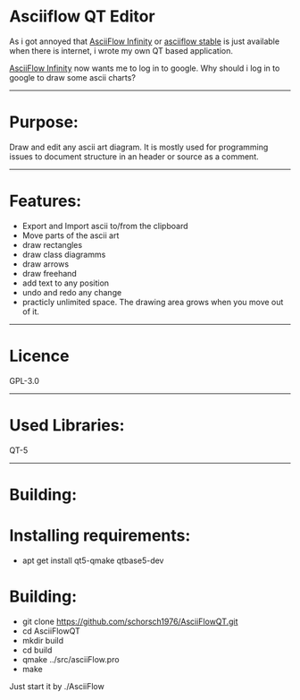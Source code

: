 Asciiflow QT Editor
==================

As i got annoyed that [AsciiFlow Infinity](http://asciiflow.com/) or [asciiflow stable](http://stable.ascii-flow.appspot.com/#Draw) is just available when there is internet, i wrote my own QT based application.

[AsciiFlow Infinity](http://asciiflow.com/) now wants me to log in to google. Why should i log in to google to draw some ascii charts?

-----

Purpose:
========
Draw and edit any ascii art diagram. It is mostly used for programming issues to document structure in an header or source as a comment.

-----

Features:
=========
- Export and Import ascii to/from the clipboard
- Move parts of the ascii art
- draw rectangles
- draw class diagramms
- draw arrows
- draw freehand
- add text to any position
- undo and redo any change
- practicly unlimited space. The drawing area grows when you move out of it.

-----

Licence
=======
GPL-3.0

-----

Used Libraries:
===============
QT-5

-----

Building:
=========

Installing requirements:
========================
- apt get install qt5-qmake qtbase5-dev

Building:
=========
- git clone https://github.com/schorsch1976/AsciiFlowQT.git
- cd AsciiFlowQT
- mkdir build
- cd build
- qmake ../src/asciiFlow.pro
- make

Just start it by ./AsciiFlow
